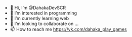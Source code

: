 - 👋 Hi, I’m @DahakaDevSCR
- 👀 I’m interested in programming
- 🌱 I’m currently learning web
- 💞️ I’m looking to collaborate on ...
- 📫 How to reach me https://vk.com/dahaka_play_games

<!---
DahakaDevSCR/DahakaDevSCR is a ✨ special ✨ repository because its `README.md` (this file) appears on your GitHub profile.
You can click the Preview link to take a look at your changes.
--->
